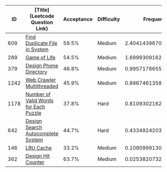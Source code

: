 |ID|[Title](Leetcode Question Link)|Acceptance|Difficulty|Frequency|
|----|-----|----|---|---|
|609|[Find Duplicate File in System]( https://leetcode.com/problems/find-duplicate-file-in-system)|59.5%|Medium|2.404143967080495|
|289|[Game of Life]( https://leetcode.com/problems/game-of-life)|54.5%|Medium|1.699930916292986|
|379|[Design Phone Directory]( https://leetcode.com/problems/design-phone-directory)|46.8%|Medium|0.9957178655054769|
|1242|[Web Crawler Multithreaded]( https://leetcode.com/problems/web-crawler-multithreaded)|45.9%|Medium|0.8967461358011848|
|1178|[Number of Valid Words for Each Puzzle]( https://leetcode.com/problems/number-of-valid-words-for-each-puzzle)|37.8%|Hard|0.8109302162163288|
|642|[Design Search Autocomplete System]( https://leetcode.com/problems/design-search-autocomplete-system)|44.7%|Hard|0.43349242036282026|
|146|[LRU Cache]( https://leetcode.com/problems/lru-cache)|33.2%|Medium|0.1090999130829226|
|362|[Design Hit Counter]( https://leetcode.com/problems/design-hit-counter)|63.7%|Medium|0.025382073271417165|

